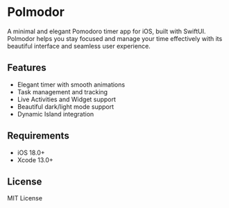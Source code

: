 # Polmodor

A minimal and elegant Pomodoro timer app for iOS, built with SwiftUI. Polmodor helps you stay focused and manage your time effectively with its beautiful interface and seamless user experience.

## Features

- Elegant timer with smooth animations
- Task management and tracking
- Live Activities and Widget support
- Beautiful dark/light mode support
- Dynamic Island integration

## Requirements

- iOS 18.0+
- Xcode 13.0+

## License

MIT License
